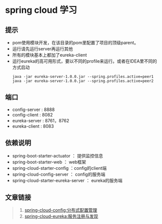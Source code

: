 # spring cloud 学习

## 提示

- pom使用模块开发，在该目录的pom里配置了项目的顶级parent。
- 运行请先运行server再运行其他
- 所有的模块基本上都加了eureka-client
- 运行eureka的高可用形式，要以不同的profile来运行。或者在IDEA里不同的方式启动
    ```
    java -jar eureka-server-1.0.0.jar --spring.profiles.active=peer1  
    java -jar eureka-server-1.0.0.jar --spring.profiles.active=peer2
    ```
## 端口

- config-server : 8888
- config-client : 8082
- eureka-server : 8761，8762
- eureka-client : 8083


## 依赖说明 
- spring-boot-starter-actuator ： 提供监控信息
- spring-boot-starter-web ： web框架
- spring-cloud-starter-config ：config的client端
- spring-cloud-config-server ： config的服务端
- spring-cloud-starter-eureka-server ： eureka的服务端

## 文章链接

> 1. [spring-cloud-config:分布式配置管理](http://www.xjtushilei.com/2017/06/12/spring-cloud-series-spring-cloud-config)
> 2. [spring-cloud-eureka:服务注册与发现](http://www.xjtushilei.com/2017/06/13/spring-cloud-series-spring-cloud-eureka)